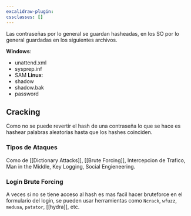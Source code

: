 ```yaml
---
excalidraw-plugin: 
cssclasses: []
---
```

Las contraseñas por lo general se guardan hasheadas, en los SO por lo general guardadas en los siguientes archivos.


**Windows**:
- unattend.xml
- sysprep.inf
- SAM
**Linux**:
- shadow
- shadow.bak
- password
## Cracking
Como no se puede revertir el hash de una contraseña lo que se hace es hashear palabras aleatorias hasta que los hashes coinciden.

### Tipos de Ataques
Como de [[Dictionary Attacks]], [[Brute Forcing]], Intercepcion de Trafico, Man in the Middle, Key Logging, Social Engieneering.
### Login Brute Forcing
A veces si no se tiene acceso al hash es mas facil hacer bruteforce en el formulario del login, se pueden usar herramientas como `Ncrack`, `wfuzz`, `medusa`, `patator`, [[hydra]], etc.



